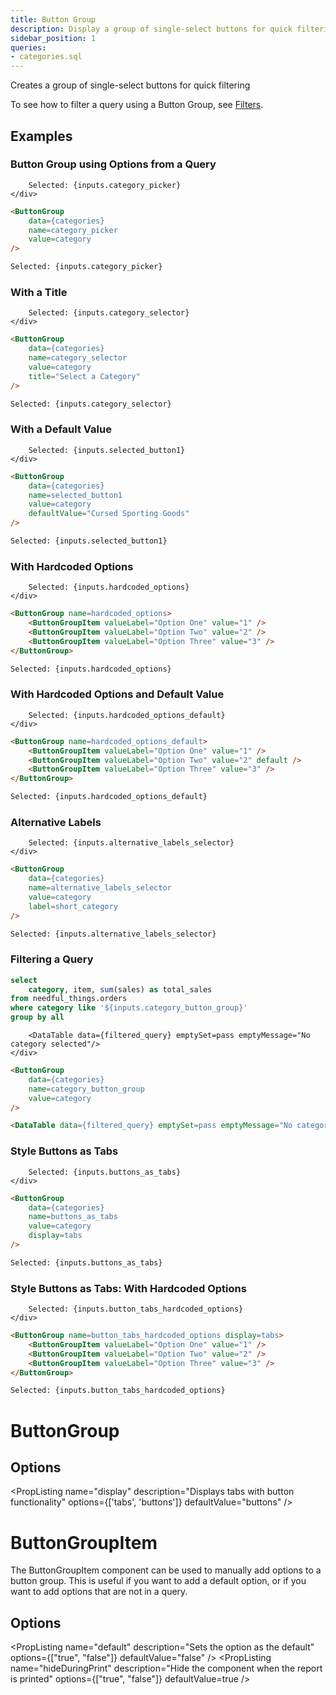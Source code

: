 ```yaml
---
title: Button Group
description: Display a group of single-select buttons for quick filtering using a small set of options.
sidebar_position: 1
queries:
- categories.sql
---
```


Creates a group of single-select buttons for quick filtering

To see how to filter a query using a Button Group, see [Filters](/core-concepts/filters).


## Examples

### Button Group using Options from a Query

<ButtonGroup data={categories} title="Value missing" name="valueMissing" value='wrong' />

<DocTab>
    <div slot='preview'>
        <ButtonGroup 
            data={categories} 
            name=category_picker 
            value=category
        />

        Selected: {inputs.category_picker}
    </div>

```markdown
<ButtonGroup 
    data={categories} 
    name=category_picker 
    value=category
/>

Selected: {inputs.category_picker}
```
</DocTab>

### With a Title

<DocTab>
    <div slot='preview'>
        <ButtonGroup 
            data={categories} 
            name=category_selector 
            value=category
            title="Select a Category"
        />

        Selected: {inputs.category_selector}
    </div>

```markdown
<ButtonGroup 
    data={categories} 
    name=category_selector 
    value=category
    title="Select a Category"
/>

Selected: {inputs.category_selector}
```
</DocTab>

### With a Default Value

<DocTab>
    <div slot='preview'>
        <ButtonGroup
            data={categories}
            name=selected_button1
            value=category
            defaultValue="Cursed Sporting Goods"
        />

        Selected: {inputs.selected_button1}
    </div>

````markdown
<ButtonGroup
    data={categories}
    name=selected_button1
    value=category
    defaultValue="Cursed Sporting Goods"
/>

Selected: {inputs.selected_button1}
````
</DocTab>

### With Hardcoded Options

<DocTab>
    <div slot='preview'>
        <ButtonGroup name=hardcoded_options>
            <ButtonGroupItem valueLabel="Option One" value="1" />
            <ButtonGroupItem valueLabel="Option Two" value="2" />
            <ButtonGroupItem valueLabel="Option Three" value="3" />
        </ButtonGroup>

        Selected: {inputs.hardcoded_options}
    </div>

````markdown
<ButtonGroup name=hardcoded_options>
    <ButtonGroupItem valueLabel="Option One" value="1" />
    <ButtonGroupItem valueLabel="Option Two" value="2" />
    <ButtonGroupItem valueLabel="Option Three" value="3" />
</ButtonGroup>

Selected: {inputs.hardcoded_options}
````
</DocTab>

### With Hardcoded Options and Default Value

<DocTab>
    <div slot='preview'>
        <ButtonGroup name=hardcoded_options_default>
            <ButtonGroupItem valueLabel="Option One" value="1" />
            <ButtonGroupItem valueLabel="Option Two" value="2" default />
            <ButtonGroupItem valueLabel="Option Three" value="3" />
        </ButtonGroup>

        Selected: {inputs.hardcoded_options_default}
    </div>

````markdown
<ButtonGroup name=hardcoded_options_default>
    <ButtonGroupItem valueLabel="Option One" value="1" />
    <ButtonGroupItem valueLabel="Option Two" value="2" default />
    <ButtonGroupItem valueLabel="Option Three" value="3" />
</ButtonGroup>

Selected: {inputs.hardcoded_options_default}
````
</DocTab>

### Alternative Labels

<DocTab>
    <div slot='preview'>
        <ButtonGroup
            data={categories} 
            name=alternative_labels_selector
            value=category
            label=short_category
        />

        Selected: {inputs.alternative_labels_selector}
    </div>

````markdown
<ButtonGroup
    data={categories} 
    name=alternative_labels_selector
    value=category
    label=short_category
/>

Selected: {inputs.alternative_labels_selector}
````
</DocTab>

### Filtering a Query

```sql filtered_query
select 
    category, item, sum(sales) as total_sales
from needful_things.orders
where category like '${inputs.category_button_group}'
group by all
```

<DocTab>
    <div slot='preview'>
        <ButtonGroup
            data={categories} 
            name=category_button_group
            value=category
        />

        <DataTable data={filtered_query} emptySet=pass emptyMessage="No category selected"/>
    </div>

````markdown
<ButtonGroup
    data={categories} 
    name=category_button_group
    value=category
/>

<DataTable data={filtered_query} emptySet=pass emptyMessage="No category selected"/>
````
</DocTab>

### Style Buttons as Tabs

<DocTab>
    <div slot='preview'>
        <ButtonGroup 
            data={categories} 
            name=buttons_as_tabs
            value=category
            display=tabs
        />

        Selected: {inputs.buttons_as_tabs}
    </div>

```markdown
<ButtonGroup 
    data={categories} 
    name=buttons_as_tabs 
    value=category
    display=tabs
/>

Selected: {inputs.buttons_as_tabs}
```
</DocTab>

### Style Buttons as Tabs: With Hardcoded Options

<DocTab>
    <div slot='preview'>
        <ButtonGroup name=button_tabs_hardcoded_options display=tabs>
            <ButtonGroupItem valueLabel="Option One" value="1" />
            <ButtonGroupItem valueLabel="Option Two" value="2" />
            <ButtonGroupItem valueLabel="Option Three" value="3" />
        </ButtonGroup>

        Selected: {inputs.button_tabs_hardcoded_options}
    </div>

````markdown
<ButtonGroup name=button_tabs_hardcoded_options display=tabs>
    <ButtonGroupItem valueLabel="Option One" value="1" />
    <ButtonGroupItem valueLabel="Option Two" value="2" />
    <ButtonGroupItem valueLabel="Option Three" value="3" />
</ButtonGroup>

Selected: {inputs.button_tabs_hardcoded_options}
````
</DocTab>

# ButtonGroup

## Options

<PropListing 
    name="name"
    description="Name of the button group, used to reference the selected value elsewhere as {`{inputs.name}`}"
    required=true
/>
<PropListing 
    name="preset"
    description="Preset values to use"
    options="dates"
/>
<PropListing 
    name="data"
    description="Query name, wrapped in curly braces"
    options="query name"
/>
<PropListing 
    name="value"
    description="Column name from the query containing values to pick from"
    options="column name"
/>
<PropListing 
    name="label"
    description="Column name from the query containing labels to display instead of the values (e.g., you may want to have the drop-down use `customer_id` as the value, but show `customer_name` to your users)"
    options="column name"
    defaultValue="Uses the column in value"
/>
<PropListing 
    name="title"
    description="Title to display above the button group"
    options="string"
/>
<PropListing 
    name="defaultValue"
    description="Sets initial active button and current value"
    options="value from button group, e.g. 'Cursed Sporting Goods'"
/>
<PropListing 
    name="order"
    description="Column to sort options by"
    options="column name"
    defaultValue="Uses the same order as the query in `data`"
/>
<PropListing 
    name="where"
    description="SQL where fragment to filter options by (e.g., where sales > 40000)"
    options="SQL where clause"
/>
<PropListing 
    name="display"
    description="Displays tabs with button functionality"
    options={['tabs', 'buttons']}
    defaultValue="buttons"
/>

# ButtonGroupItem

The ButtonGroupItem component can be used to manually add options to a button group. This is useful if you want to add a default option, or if you want to add options that are not in a query.

## Options

<PropListing 
    name="value"
    description="Value to use when the option is selected"
    required=true
/>
<PropListing 
    name="valueLabel"
    description="Label to display for the option in the dropdown"
    options="string"
    defaultValue="Uses value"
/>
<PropListing 
    name="default"
    description="Sets the option as the default"
    options={["true", "false"]}
    defaultValue="false"
/>
<PropListing 
    name="hideDuringPrint"
    description="Hide the component when the report is printed"
    options={["true", "false"]}
    defaultValue=true
/>
